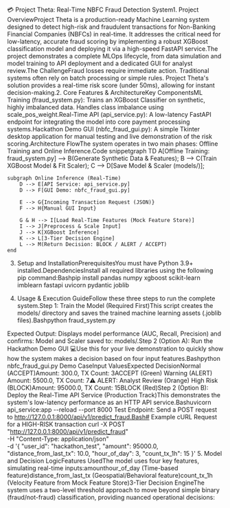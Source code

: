 💳 Project Theta: Real-Time NBFC Fraud Detection System1. Project OverviewProject Theta is a production-ready Machine Learning system designed to detect high-risk and fraudulent transactions for Non-Banking Financial Companies (NBFCs) in real-time. It addresses the critical need for low-latency, accurate fraud scoring by implementing a robust XGBoost classification model and deploying it via a high-speed FastAPI service.The project demonstrates a complete MLOps lifecycle, from data simulation and model training to API deployment and a dedicated GUI for analyst review.The ChallengeFraud losses require immediate action. Traditional systems often rely on batch processing or simple rules. Project Theta's solution provides a real-time risk score (under 50ms), allowing for instant decision-making.2. Core Features & ArchitectureKey ComponentsML Training (fraud_system.py): Trains an XGBoost Classifier on synthetic, highly imbalanced data. Handles class imbalance using scale_pos_weight.Real-Time API (api_service.py): A low-latency FastAPI endpoint for integrating the model into core payment processing systems.Hackathon Demo GUI (nbfc_fraud_gui.py): A simple Tkinter desktop application for manual testing and live demonstration of the risk scoring.Architecture FlowThe system operates in two main phases: Offline Training and Online Inference.Code snippetgraph TD
    A[Offline Training: fraud_system.py] --> B(Generate Synthetic Data & Features);
    B --> C(Train XGBoost Model & Fit Scaler);
    C --> D[Save Model & Scaler (models/)];
    
    subgraph Online Inference (Real-Time)
        D --> E[API Service: api_service.py]
        D --> F[GUI Demo: nbfc_fraud_gui.py]
        
        E --> G{Incoming Transaction Request (JSON)}
        F --> H{Manual GUI Input}
        
        G & H --> I[Load Real-Time Features (Mock Feature Store)]
        I --> J[Preprocess & Scale Input]
        J --> K[XGBoost Inference]
        K --> L[3-Tier Decision Engine]
        L --> M(Return Decision: BLOCK / ALERT / ACCEPT)
    end
3. Setup and InstallationPrerequisitesYou must have Python 3.9+ installed.DependenciesInstall all required libraries using the following pip command:Bashpip install pandas numpy xgboost scikit-learn imblearn fastapi uvicorn pydantic joblib

4. Usage & Execution GuideFollow these three steps to run the complete system.Step 1: Train the Model (Required First)This script creates the models/ directory and saves the trained machine learning assets (.joblib files).Bashpython fraud_system.py

Expected Output:
         Displays model performance (AUC, Recall, Precision) and confirms: Model and Scaler saved to: models/.Step 2 (Option A): Run the Hackathon Demo GUI 💻Use this for your live demonstration to quickly show how the system makes a decision based on four input features.Bashpython nbfc_fraud_gui.py
Demo CaseInput ValuesExpected DecisionNormal (ACCEPT)Amount: 300.0, 
TX Count: 3ACCEPT (Green)
Warning (ALERT)
Amount: 5500.0,
 TX Count: 7⚠️ 
 ALERT: Analyst Review (Orange) High Risk (BLOCK)Amount: 95000.0, TX Count: 15BLOCK (Red)Step 2 (Option B): Deploy the Real-Time API Service (Production Track)This demonstrates the system's low-latency performance as an HTTP API service.Bashuvicorn api_service:app --reload --port 8000
Test Endpoint: Send a POST request to http://127.0.0.1:8000/api/v1/predict_fraud.Bash# Example cURL Request for a HIGH-RISK transaction
curl -X POST "http://127.0.0.1:8000/api/v1/predict_fraud" \
     -H "Content-Type: application/json" \
     -d '{
       "user_id": "hackathon_test",
       "amount": 95000.0,
       "distance_from_last_tx": 10.0,
       "hour_of_day": 3,
       "count_tx_1h": 15
     }'
5. Model and Decision LogicFeatures UsedThe model uses four key features, simulating real-time inputs:amounthour_of_day (Time-based feature)distance_from_last_tx (Geospatial/Behavioral feature)count_tx_1h (Velocity Feature from Mock Feature Store)3-Tier Decision EngineThe system uses a two-level threshold approach to move beyond simple binary (fraud/not-fraud) classification, providing nuanced operational decisions: